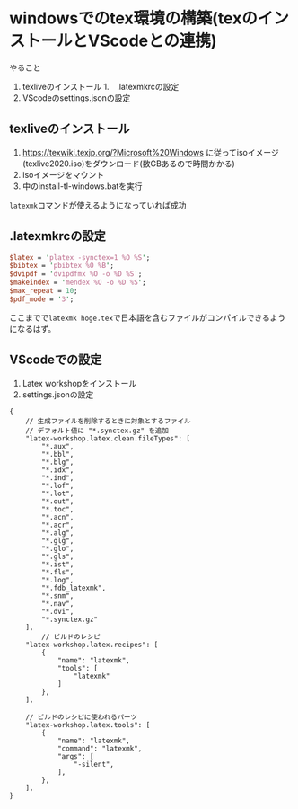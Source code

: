 # windowsでのtex環境の構築(texのインストールとVScodeとの連携)
やること
1. texliveのインストール
1.　.latexmkrcの設定
1. VScodeのsettings.jsonの設定


## texliveのインストール
1. https://texwiki.texjp.org/?Microsoft%20Windows に従ってisoイメージ(texlive2020.iso)をダウンロード(数GBあるので時間かかる)
1. isoイメージをマウント
1. 中のinstall-tl-windows.batを実行

`latexmk`コマンドが使えるようになっていれば成功

## .latexmkrcの設定

```Perl
$latex = 'platex -synctex=1 %O %S';
$bibtex = 'pbibtex %O %B';
$dvipdf = 'dvipdfmx %O -o %D %S';
$makeindex = 'mendex %O -o %D %S';
$max_repeat = 10;
$pdf_mode = '3';
```
ここまでで`latexmk hoge.tex`で日本語を含むファイルがコンパイルできるようになるはず。

## VScodeでの設定
1. Latex workshopをインストール
1. settings.jsonの設定
```
{
    // 生成ファイルを削除するときに対象とするファイル
    // デフォルト値に "*.synctex.gz" を追加
    "latex-workshop.latex.clean.fileTypes": [
        "*.aux",
        "*.bbl",
        "*.blg",
        "*.idx",
        "*.ind",
        "*.lof",
        "*.lot",
        "*.out",
        "*.toc",
        "*.acn",
        "*.acr",
        "*.alg",
        "*.glg",
        "*.glo",
        "*.gls",
        "*.ist",
        "*.fls",
        "*.log",
        "*.fdb_latexmk",
        "*.snm",
        "*.nav",
        "*.dvi",
        "*.synctex.gz"
    ],
        // ビルドのレシピ
    "latex-workshop.latex.recipes": [
        {
            "name": "latexmk",
            "tools": [
                "latexmk"
            ]
        },
    ],

    // ビルドのレシピに使われるパーツ
    "latex-workshop.latex.tools": [
        {
            "name": "latexmk",
            "command": "latexmk",
            "args": [
                "-silent",
            ],
        },
    ],
}
```


